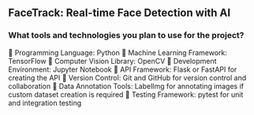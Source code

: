 ## FaceTrack: Real-time Face Detection with AI
### What tools and technologies you plan to use for the project?
	 Programming Language: Python
	Machine Learning Framework: TensorFlow
	Computer Vision Library: OpenCV
	Development Environment: Jupyter Notebook 
	API Framework: Flask or FastAPI for creating the API
	Version Control: Git and GitHub for version control and collaboration
	Data Annotation Tools: LabelImg for annotating images if custom dataset creation is required
	Testing Framework: pytest for unit and integration testing
